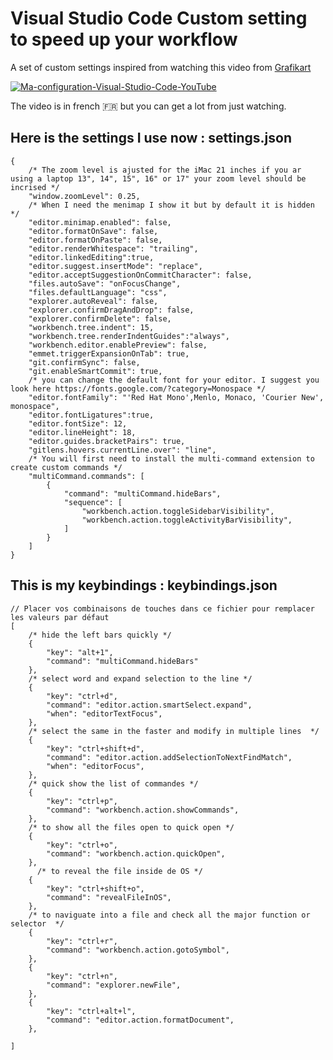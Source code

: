# Visual Studio Code Custom setting to speed up your workflow

A set of custom settings inspired from watching this video from [Grafikart](https://www.youtube.com/@grafikart)

[![Ma-configuration-Visual-Studio-Code-YouTube](https://user-images.githubusercontent.com/20024130/213687387-1e54e9ff-4a21-4891-8f82-040179c4a436.png)](https://www.youtube.com/watch?v=GFmE5_8xypY)

The video is in french 🇫🇷 but you can get a lot from just watching.

## Here is the settings I use now : **settings.json**

````
{
    /* The zoom level is ajusted for the iMac 21 inches if you ar using a laptop 13", 14", 15", 16" or 17" your zoom level should be incrised */
    "window.zoomLevel": 0.25,
    /* When I need the menimap I show it but by default it is hidden */
    "editor.minimap.enabled": false,
    "editor.formatOnSave": false,
    "editor.formatOnPaste": false,
    "editor.renderWhitespace": "trailing",
    "editor.linkedEditing":true,
    "editor.suggest.insertMode": "replace",
    "editor.acceptSuggestionOnCommitCharacter": false,
    "files.autoSave": "onFocusChange",
    "files.defaultLanguage": "css",
    "explorer.autoReveal": false,
    "explorer.confirmDragAndDrop": false,
    "explorer.confirmDelete": false,
    "workbench.tree.indent": 15,
    "workbench.tree.renderIndentGuides":"always",
    "workbench.editor.enablePreview": false,
    "emmet.triggerExpansionOnTab": true,
    "git.confirmSync": false,
    "git.enableSmartCommit": true,
    /* you can change the default font for your editor. I suggest you look here https://fonts.google.com/?category=Monospace */
    "editor.fontFamily": "'Red Hat Mono',Menlo, Monaco, 'Courier New', monospace",
    "editor.fontLigatures":true,
    "editor.fontSize": 12,
    "editor.lineHeight": 18,
    "editor.guides.bracketPairs": true,
    "gitlens.hovers.currentLine.over": "line",
    /* You will first need to install the multi-command extension to create custom commands */
    "multiCommand.commands": [
        {
            "command": "multiCommand.hideBars",
            "sequence": [
                "workbench.action.toggleSidebarVisibility",
                "workbench.action.toggleActivityBarVisibility",
            ]
        }
    ]
}

````

## This is my keybindings : keybindings.json

````
// Placer vos combinaisons de touches dans ce fichier pour remplacer les valeurs par défaut
[
    /* hide the left bars quickly */
    {
        "key": "alt+1",
        "command": "multiCommand.hideBars"
    },
    /* select word and expand selection to the line */
    {
        "key": "ctrl+d",
        "command": "editor.action.smartSelect.expand",
        "when": "editorTextFocus",
    },
    /* select the same in the faster and modify in multiple lines  */
    {
        "key": "ctrl+shift+d",
        "command": "editor.action.addSelectionToNextFindMatch",
        "when": "editorFocus",
    },
    /* quick show the list of commandes */
    {
        "key": "ctrl+p",
        "command": "workbench.action.showCommands",
    },
    /* to show all the files open to quick open */
    {
        "key": "ctrl+o",
        "command": "workbench.action.quickOpen",
    },
      /* to reveal the file inside de OS */
    {
        "key": "ctrl+shift+o",
        "command": "revealFileInOS",
    },
    /* to naviguate into a file and check all the major function or selector  */
    {
        "key": "ctrl+r",
        "command": "workbench.action.gotoSymbol",
    },
    {
        "key": "ctrl+n",
        "command": "explorer.newFile",
    },
    {
        "key": "ctrl+alt+l",
        "command": "editor.action.formatDocument",
    },

]

````
